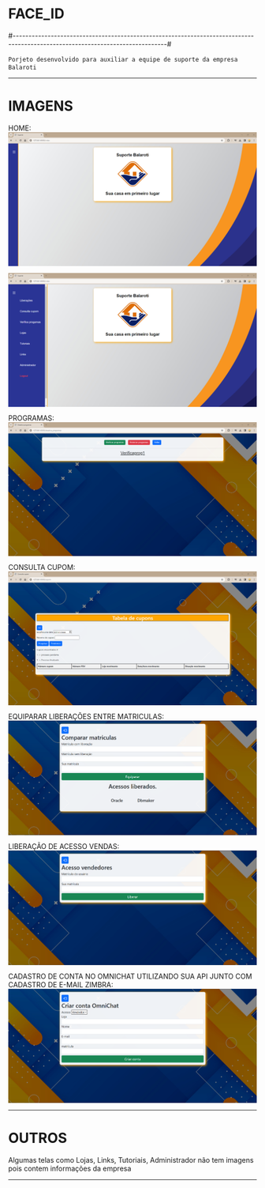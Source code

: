 # FACE_ID

#------------------------------------------------------------------------------------------------------------------------------#

	Porjeto desenvolvido para auxiliar a equipe de suporte da empresa Balaroti
-----------------------------------------------------------------------------------------------------------------------------------------------------------------------
# IMAGENS

  HOME:
  <img align="center" alt="home-sem-menu" src="https://github.com/guhzoide/Suporte_Balaroti/blob/master/projec_images/home_sem_menu.png">
  
  <img align="center" alt="Hugo-Shell" src="https://github.com/guhzoide/Suporte_Balaroti/blob/master/projec_images/home_com_menu.png">



  PROGRAMAS:
  <img align="center" alt="Hugo-Shell" src="https://github.com/guhzoide/Suporte_Balaroti/blob/master/projec_images/programas.png">



  CONSULTA CUPOM:
  <img align="center" alt="Hugo-Shell" src="https://github.com/guhzoide/Suporte_Balaroti/blob/master/projec_images/Consulta_cupom.png">



  EQUIPARAR LIBERAÇÕES ENTRE MATRICULAS:
  <img align="center" alt="Hugo-Shell" src="https://github.com/guhzoide/Suporte_Balaroti/blob/master/projec_images/equiparacao_de_matriculas.png">



  LIBERAÇÃO DE ACESSO VENDAS:
  <img align="center" alt="Hugo-Shell" src="https://github.com/guhzoide/Suporte_Balaroti/blob/master/projec_images/liberacao_vendedores.png">



  CADASTRO DE CONTA NO OMNICHAT UTILIZANDO SUA API JUNTO COM CADASTRO DE E-MAIL ZIMBRA:
  <img align="center" alt="Hugo-Shell" src="https://github.com/guhzoide/Suporte_Balaroti/blob/master/projec_images/criar_conta_omnichat.png">




-----------------------------------------------------------------------------------------------------------------------------------------------------------------------
# OUTROS
  
  Algumas telas como Lojas, Links, Tutoriais, Administrador não tem imagens pois contem informações da empresa

-----------------------------------------------------------------------------------------------------------------------------------------------------------------------
